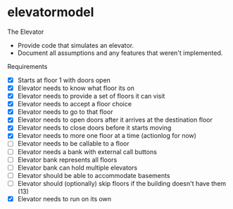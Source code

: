 # elevatormodel

The Elevator
* Provide code that simulates an elevator.
* Document all assumptions and any features that weren't implemented.

Requirements
- [x] Starts at floor 1 with doors open
- [x] Elevator needs to know what floor its on
- [x] Elevator needs to provide a set of floors it can visit
- [x] Elevator needs to accept a floor choice
- [x] Elevator needs to go to that floor
- [x] Elevator needs to open doors after it arrives at the destination floor
- [x] Elevator needs to close doors before it starts moving
- [x] Elevator needs to more one floor at a time (actionlog for now)
- [ ] Elevator needs to be callable to a floor
- [ ] Elevator needs a bank with external call buttons
- [ ] Elevator bank represents all floors
- [ ] Elevator bank can hold multiple elevators
- [ ] Elevator should be able to accommodate basements
- [ ] Elevator should (optionally) skip floors if the building doesn't have them (13)
- [x] Elevator needs to run on its own